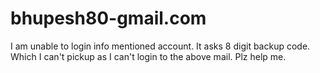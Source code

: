 # bhupesh80-gmail.com
I am unable to login info mentioned account. It asks 8 digit backup code. Which I can't pickup as I can't login to the above mail. Plz help me.
